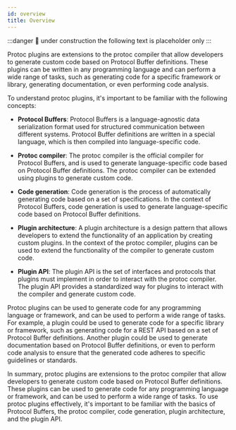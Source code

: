 ```yaml
---
id: overview
title: Overview
---
```


:::danger 🚧 under construction
the following text is placeholder only
:::

Protoc plugins are extensions to the protoc compiler that allow developers to generate custom code based on Protocol
Buffer definitions. These plugins can be written in any programming language and can perform a wide range of tasks, such
as generating code for a specific framework or library, generating documentation, or even performing code analysis.

To understand protoc plugins, it's important to be familiar with the following concepts:

- **Protocol Buffers**: Protocol Buffers is a language-agnostic data serialization format used for structured communication
between different systems. Protocol Buffer definitions are written in a special language, which is then compiled into
language-specific code.

- **Protoc compiler**: The protoc compiler is the official compiler for Protocol Buffers, and is used to generate
language-specific code based on Protocol Buffer definitions. The protoc compiler can be extended using plugins to
generate custom code.

- **Code generation**: Code generation is the process of automatically generating code based on a set of specifications. In
the context of Protocol Buffers, code generation is used to generate language-specific code based on Protocol Buffer
definitions.

- **Plugin architecture**: A plugin architecture is a design pattern that allows developers to extend the functionality of an
application by creating custom plugins. In the context of the protoc compiler, plugins can be used to extend the
functionality of the compiler to generate custom code.

- **Plugin API**: The plugin API is the set of interfaces and protocols that plugins must implement in order to interact with
the protoc compiler. The plugin API provides a standardized way for plugins to interact with the compiler and generate
custom code.

Protoc plugins can be used to generate code for any programming language or framework, and can be used to perform a wide
range of tasks. For example, a plugin could be used to generate code for a specific library or framework, such as
generating code for a REST API based on a set of Protocol Buffer definitions. Another plugin could be used to generate
documentation based on Protocol Buffer definitions, or even to perform code analysis to ensure that the generated code
adheres to specific guidelines or standards.

In summary, protoc plugins are extensions to the protoc compiler that allow developers to generate custom code based on
Protocol Buffer definitions. These plugins can be used to generate code for any programming language or framework, and
can be used to perform a wide range of tasks. To use protoc plugins effectively, it's important to be familiar with the
basics of Protocol Buffers, the protoc compiler, code generation, plugin architecture, and the plugin API.